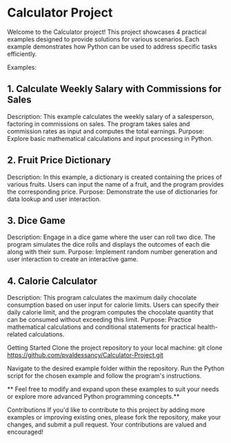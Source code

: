 # Calculator Project
Welcome to the Calculator project! This project showcases 4 practical examples designed to provide solutions for various scenarios. Each example demonstrates how Python can be used to address specific tasks efficiently.

Examples:

## 1. Calculate Weekly Salary with Commissions for Sales
Description: This example calculates the weekly salary of a salesperson, factoring in commissions on sales. The program takes sales and commission rates as input and computes the total earnings.
Purpose: Explore basic mathematical calculations and input processing in Python.

## 2. Fruit Price Dictionary
Description: In this example, a dictionary is created containing the prices of various fruits. Users can input the name of a fruit, and the program provides the corresponding price.
Purpose: Demonstrate the use of dictionaries for data lookup and user interaction.

## 3. Dice Game
Description: Engage in a dice game where the user can roll two dice. The program simulates the dice rolls and displays the outcomes of each die along with their sum.
Purpose: Implement random number generation and user interaction to create an interactive game.

## 4. Calorie Calculator
Description: This program calculates the maximum daily chocolate consumption based on user input for calorie limits. Users can specify their daily calorie limit, and the program computes the chocolate quantity that can be consumed without exceeding this limit.
Purpose: Practice mathematical calculations and conditional statements for practical health-related calculations.

Getting Started
Clone the project repository to your local machine:
git clone https://github.com/pvaldessancy/Calculator-Project.git

Navigate to the desired example folder within the repository.
Run the Python script for the chosen example and follow the program's instructions.

** Feel free to modify and expand upon these examples to suit your needs or explore more advanced Python programming concepts.**

Contributions
If you'd like to contribute to this project by adding more examples or improving existing ones, please fork the repository, make your changes, and submit a pull request. Your contributions are valued and encouraged!
